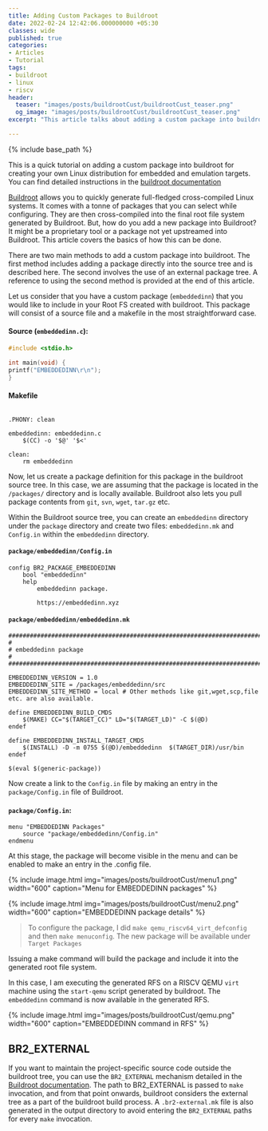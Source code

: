 ```yaml
---
title: Adding Custom Packages to Buildroot
date: 2022-02-24 12:42:06.000000000 +05:30
classes: wide
published: true
categories:
- Articles
- Tutorial
tags:
- buildroot
- linux
- riscv
header:
  teaser: "images/posts/buildrootCust/buildrootCust_teaser.png"
  og_image: "images/posts/buildrootCust/buildrootCust_teaser.png"
excerpt: "This article talks about adding a custom package into buildroot for creating your own Linux distribution for embedded and emulation targets."

---
```



<style>
div {
  text-align: justify;
  text-justify: inter-word;
}
</style>

{% include base_path %}

This is a quick tutorial on adding a custom package into buildroot for creating your own Linux distribution for embedded and emulation targets. You can find detailed instructions in the [buildroot documentation](https://buildroot.org/downloads/manual/manual.html#adding-packages)

[Buildroot](https://buildroot.org/) allows you to quickly generate full-fledged cross-compiled Linux systems. It comes with a tonne of packages that you can select while configuring. They are then cross-compiled into the final root file system generated by Buildroot. But, how do you add a new package into Buildroot? It might be a proprietary tool or a package not yet upstreamed into Buildroot. This article covers the basics of how this can be done.

There are two main methods to add a custom package into buildroot. The first method includes adding a package directly into the source tree and is described here. The second involves the use of an external package tree. A reference to using the second method is provided at the end of this article. 

Let us consider that you have a custom package (`embeddedinn`) that you would like to include in your Root FS created with buildroot. This package will consist of a source file and a makefile in the most straightforward case.

#### Source (`embeddedinn.c`): 

```c
#include <stdio.h>

int main(void) {
printf("EMBEDDEDINN\r\n");
}
```

#### Makefile

```

.PHONY: clean

embeddedinn: embeddedinn.c
    $(CC) -o '$@' '$<'

clean:
    rm embeddedinn
```

Now, let us create a package definition for this package in the buildroot source tree. In this case, we are assuming that the package is located in the `/packages/` directory and is locally available. Buildroot also lets you pull package contents from `git`, `svn`, `wget`, `tar.gz` etc. 

Within the Buildroot source tree, you can create an `embeddedinn` directory under the `package` directory and create two files: `embeddedinn.mk` and `Config.in` within the `embeddedinn` directory.


#### `package/embeddedinn/Config.in`

```
config BR2_PACKAGE_EMBEDDEDINN
    bool "embeddedinn"
    help
        embeddedinn package.

        https://embeddedinn.xyz
```

#### `package/embeddedinn/embeddedinn.mk`

```
################################################################################
#
# embeddedinn package
#
################################################################################

EMBEDDEDINN_VERSION = 1.0
EMBEDDEDINN_SITE = /packages/embeddedinn/src
EMBEDDEDINN_SITE_METHOD = local # Other methods like git,wget,scp,file etc. are also available.

define EMBEDDEDINN_BUILD_CMDS
    $(MAKE) CC="$(TARGET_CC)" LD="$(TARGET_LD)" -C $(@D)
endef

define EMBEDDEDINN_INSTALL_TARGET_CMDS
    $(INSTALL) -D -m 0755 $(@D)/embeddedinn  $(TARGET_DIR)/usr/bin
endef

$(eval $(generic-package))
```

Now create a link to the `Config.in` file by making an entry in the `package/Config.in` file of Buildroot.

#### `package/Config.in`:

```
menu "EMBEDDEDINN Packages"
    source "package/embeddedinn/Config.in"
endmenu
```

At this stage, the package will become visible in the menu and can be enabled to make an entry in the .config file.

{% include image.html
    img="images/posts/buildrootCust/menu1.png"
    width="600"
    caption="Menu for EMBEDDEDINN packages"
%}

{% include image.html
    img="images/posts/buildrootCust/menu2.png"
    width="600"
    caption="EMBEDDEDINN package details"
%}


> To configure the package, I did `make qemu_riscv64_virt_defconfig` and then `make menuconfig`. The new package will be available under `Target Packages`

Issuing a make command will build the package and include it into the generated root file system.

In this case, I am executing the generated RFS on a RISCV QEMU `virt` machine using the `start-qemu` script generated by buildroot. The `embeddedinn` command is now available in the generated RFS. 
    
{% include image.html
    img="images/posts/buildrootCust/qemu.png"
    width="600"
    caption="EMBEDDEDINN command in RFS"
%}

## BR2_EXTERNAL

If you want to maintain the project-specific source code outside the buildroot tree, you can use the `BR2_EXTERNAL` mechanism detailed in the [Buildroot documentation](https://buildroot.org/downloads/manual/manual.html#outside-br-custom). The path to BR2_EXTERNAL is passed to `make` invocation, and from that point onwards, buildroot considers the external tree as a part of the buildroot build process. A `.br2-external.mk` file is also generated in the output directory to avoid entering the `BR2_EXTERNAL` paths for every `make` invocation. 
